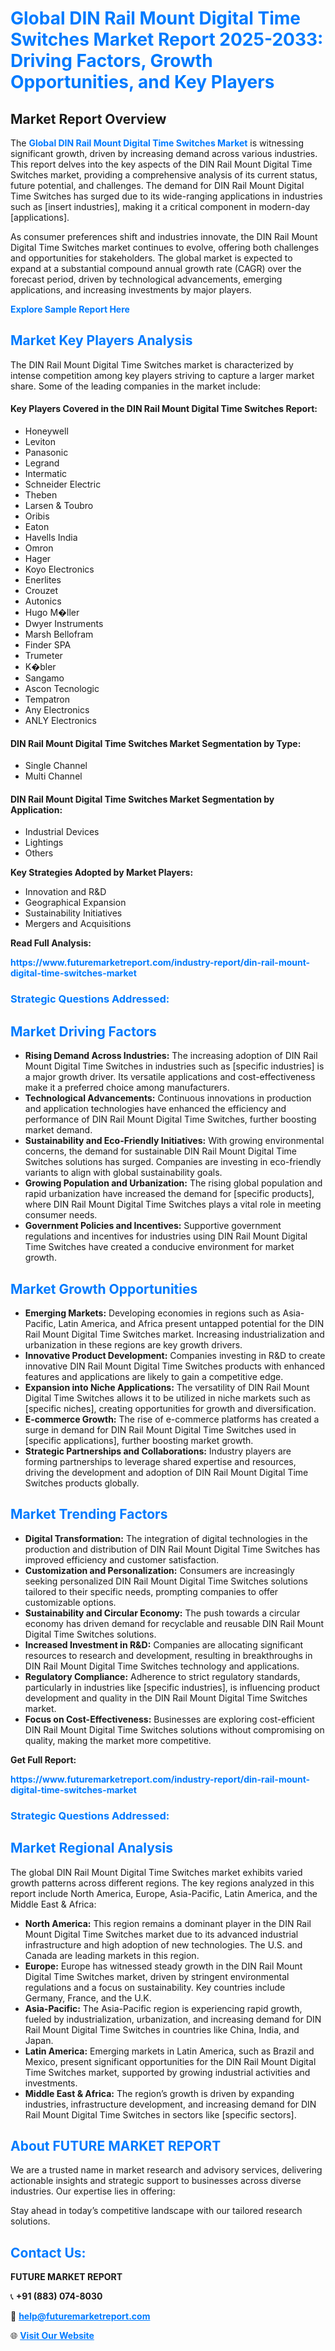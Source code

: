 <h1 style="color: #007BFF;">Global DIN Rail Mount Digital Time Switches Market Report 2025-2033: Driving Factors, Growth Opportunities, and Key Players</h1>

<section id="overview">
<h2>Market Report Overview</h2>
<p>The <a href="https://www.futuremarketreport.com/industry-report/din-rail-mount-digital-time-switches-market" style="color: #007BFF; text-decoration: none;"><strong>Global DIN Rail Mount Digital Time Switches Market</strong></a> is witnessing significant growth, driven by increasing demand across various industries. This report delves into the key aspects of the DIN Rail Mount Digital Time Switches market, providing a comprehensive analysis of its current status, future potential, and challenges. The demand for DIN Rail Mount Digital Time Switches has surged due to its wide-ranging applications in industries such as [insert industries], making it a critical component in modern-day [applications].</p>
<p>As consumer preferences shift and industries innovate, the DIN Rail Mount Digital Time Switches market continues to evolve, offering both challenges and opportunities for stakeholders. The global market is expected to expand at a substantial compound annual growth rate (CAGR) over the forecast period, driven by technological advancements, emerging applications, and increasing investments by major players.</p>
</section>

<section id="overview">
<p><a href="https://www.futuremarketreport.com/request-sample/reportId=57256" style="color: #007BFF; text-decoration: none;"><strong>Explore Sample Report Here</strong></a></p>
</section>

<section id="key-players">
<h2 style="color: #007BFF;">Market Key Players Analysis</h2>
<p>The DIN Rail Mount Digital Time Switches market is characterized by intense competition among key players striving to capture a larger market share. Some of the leading companies in the market include:</p>
<h4>Key Players Covered in the DIN Rail Mount Digital Time Switches Report:</h4>
<ul><li>Honeywell</li><li>Leviton</li><li>Panasonic</li><li>Legrand</li><li>Intermatic</li><li>Schneider Electric</li><li>Theben</li><li>Larsen &amp; Toubro</li><li>Oribis</li><li>Eaton</li><li>Havells India</li><li>Omron</li><li>Hager</li><li>Koyo Electronics</li><li>Enerlites</li><li>Crouzet</li><li>Autonics</li><li>Hugo M�ller</li><li>Dwyer Instruments</li><li>Marsh Bellofram</li><li>Finder SPA</li><li>Trumeter</li><li>K�bler</li><li>Sangamo</li><li>Ascon Tecnologic</li><li>Tempatron</li><li>Any Electronics</li><li>ANLY Electronics</li></ul>
<h4>DIN Rail Mount Digital Time Switches Market Segmentation by Type:</h4>
<ul><li>Single Channel</li><li>Multi Channel</li></ul>

<h4>DIN Rail Mount Digital Time Switches Market Segmentation by Application:</h4>
<ul><li>Industrial Devices</li><li>Lightings</li><li>Others</li></ul>
<p><strong>Key Strategies Adopted by Market Players:</strong></p>
<ul>
<li>Innovation and R&D</li>
<li>Geographical Expansion</li>
<li>Sustainability Initiatives</li>
<li>Mergers and Acquisitions</li>
</ul>
</section>

<section>
<p><strong>Read Full Analysis: </strong></p><a href="https://www.futuremarketreport.com/industry-report/din-rail-mount-digital-time-switches-market" style="color: #007BFF; text-decoration: none;"><strong>https://www.futuremarketreport.com/industry-report/din-rail-mount-digital-time-switches-market</strong></a>
<h3 style="color: #007BFF;">Strategic Questions Addressed:</h3>
</section>

<section id="driving-factors">
<h2 style="color: #007BFF;">Market Driving Factors</h2>
<ul>
<li><strong>Rising Demand Across Industries:</strong> The increasing adoption of DIN Rail Mount Digital Time Switches in industries such as [specific industries] is a major growth driver. Its versatile applications and cost-effectiveness make it a preferred choice among manufacturers.</li>
<li><strong>Technological Advancements:</strong> Continuous innovations in production and application technologies have enhanced the efficiency and performance of DIN Rail Mount Digital Time Switches, further boosting market demand.</li>
<li><strong>Sustainability and Eco-Friendly Initiatives:</strong> With growing environmental concerns, the demand for sustainable DIN Rail Mount Digital Time Switches solutions has surged. Companies are investing in eco-friendly variants to align with global sustainability goals.</li>
<li><strong>Growing Population and Urbanization:</strong> The rising global population and rapid urbanization have increased the demand for [specific products], where DIN Rail Mount Digital Time Switches plays a vital role in meeting consumer needs.</li>
<li><strong>Government Policies and Incentives:</strong> Supportive government regulations and incentives for industries using DIN Rail Mount Digital Time Switches have created a conducive environment for market growth.</li>
</ul>
</section>

<section id="growth-opportunities">
<h2 style="color: #007BFF;">Market Growth Opportunities</h2>
<ul>
<li><strong>Emerging Markets:</strong> Developing economies in regions such as Asia-Pacific, Latin America, and Africa present untapped potential for the DIN Rail Mount Digital Time Switches market. Increasing industrialization and urbanization in these regions are key growth drivers.</li>
<li><strong>Innovative Product Development:</strong> Companies investing in R&D to create innovative DIN Rail Mount Digital Time Switches products with enhanced features and applications are likely to gain a competitive edge.</li>
<li><strong>Expansion into Niche Applications:</strong> The versatility of DIN Rail Mount Digital Time Switches allows it to be utilized in niche markets such as [specific niches], creating opportunities for growth and diversification.</li>
<li><strong>E-commerce Growth:</strong> The rise of e-commerce platforms has created a surge in demand for DIN Rail Mount Digital Time Switches used in [specific applications], further boosting market growth.</li>
<li><strong>Strategic Partnerships and Collaborations:</strong> Industry players are forming partnerships to leverage shared expertise and resources, driving the development and adoption of DIN Rail Mount Digital Time Switches products globally.</li>
</ul>
</section>

<section id="trending-factors">
<h2 style="color: #007BFF;">Market Trending Factors</h2>
<ul>
<li><strong>Digital Transformation:</strong> The integration of digital technologies in the production and distribution of DIN Rail Mount Digital Time Switches has improved efficiency and customer satisfaction.</li>
<li><strong>Customization and Personalization:</strong> Consumers are increasingly seeking personalized DIN Rail Mount Digital Time Switches solutions tailored to their specific needs, prompting companies to offer customizable options.</li>
<li><strong>Sustainability and Circular Economy:</strong> The push towards a circular economy has driven demand for recyclable and reusable DIN Rail Mount Digital Time Switches solutions.</li>
<li><strong>Increased Investment in R&D:</strong> Companies are allocating significant resources to research and development, resulting in breakthroughs in DIN Rail Mount Digital Time Switches technology and applications.</li>
<li><strong>Regulatory Compliance:</strong> Adherence to strict regulatory standards, particularly in industries like [specific industries], is influencing product development and quality in the DIN Rail Mount Digital Time Switches market.</li>
<li><strong>Focus on Cost-Effectiveness:</strong> Businesses are exploring cost-efficient DIN Rail Mount Digital Time Switches solutions without compromising on quality, making the market more competitive.</li>
</ul>
</section>

<section>
<p><strong>Get Full Report: </strong></p><a href="https://www.futuremarketreport.com/industry-report/din-rail-mount-digital-time-switches-market" style="color: #007BFF; text-decoration: none;"><strong>https://www.futuremarketreport.com/industry-report/din-rail-mount-digital-time-switches-market</strong></a>
<h3 style="color: #007BFF;">Strategic Questions Addressed:</h3>
</section>


<section id="regional-analysis">
<h2 style="color: #007BFF;">Market Regional Analysis</h2>
<p>The global DIN Rail Mount Digital Time Switches market exhibits varied growth patterns across different regions. The key regions analyzed in this report include North America, Europe, Asia-Pacific, Latin America, and the Middle East & Africa:</p>
<ul>
<li><strong>North America:</strong> This region remains a dominant player in the DIN Rail Mount Digital Time Switches market due to its advanced industrial infrastructure and high adoption of new technologies. The U.S. and Canada are leading markets in this region.</li>
<li><strong>Europe:</strong> Europe has witnessed steady growth in the DIN Rail Mount Digital Time Switches market, driven by stringent environmental regulations and a focus on sustainability. Key countries include Germany, France, and the U.K.</li>
<li><strong>Asia-Pacific:</strong> The Asia-Pacific region is experiencing rapid growth, fueled by industrialization, urbanization, and increasing demand for DIN Rail Mount Digital Time Switches in countries like China, India, and Japan.</li>
<li><strong>Latin America:</strong> Emerging markets in Latin America, such as Brazil and Mexico, present significant opportunities for the DIN Rail Mount Digital Time Switches market, supported by growing industrial activities and investments.</li>
<li><strong>Middle East & Africa:</strong> The region’s growth is driven by expanding industries, infrastructure development, and increasing demand for DIN Rail Mount Digital Time Switches in sectors like [specific sectors].</li>
</ul>
</section>

<footer>
<h2 style="color: #007BFF;">About FUTURE MARKET REPORT</h2>
<p>We are a trusted name in market research and advisory services, delivering actionable insights and strategic support to businesses across diverse industries. Our expertise lies in offering:</p>

<p>Stay ahead in today’s competitive landscape with our tailored research solutions.</p>

<h2 style="color: #007BFF;">Contact Us:</h2>
<p><strong>FUTURE MARKET REPORT</strong></p>
<p>📞 <strong>+91 (883) 074-8030</strong></p>
<p>📧 <strong><a href="mailto:help@futuremarketreport.com" style="color: #007BFF;">help@futuremarketreport.com</a></strong></p>
<p>🌐 <strong><a href="https://www.futuremarketreport.com/" style="color: #007BFF;">Visit Our Website</a></strong></p>
</footer>